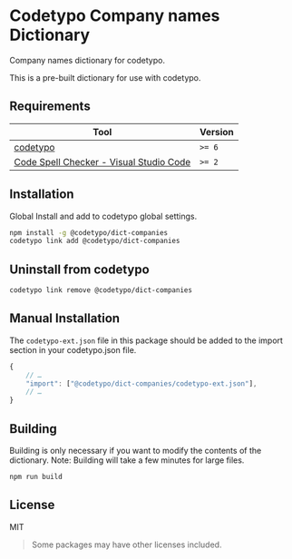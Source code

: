 # Codetypo Company names Dictionary

Company names dictionary for codetypo.

This is a pre-built dictionary for use with codetypo.

## Requirements

| Tool                                                                                                                         | Version |
| ---------------------------------------------------------------------------------------------------------------------------- | ------- |
| [codetypo](https://github.com/khulnasoft/codetypo)                                                                           | `>= 6`  |
| [Code Spell Checker - Visual Studio Code](https://marketplace.visualstudio.com/items?itemName=khulnasoft.code-spell-checker) | `>= 2`  |

## Installation

Global Install and add to codetypo global settings.

```sh
npm install -g @codetypo/dict-companies
codetypo link add @codetypo/dict-companies
```

## Uninstall from codetypo

```sh
codetypo link remove @codetypo/dict-companies
```

## Manual Installation

The `codetypo-ext.json` file in this package should be added to the import section in your codetypo.json file.

```javascript
{
    // …
    "import": ["@codetypo/dict-companies/codetypo-ext.json"],
    // …
}
```

## Building

Building is only necessary if you want to modify the contents of the dictionary. Note: Building will take a few minutes for large files.

```sh
npm run build
```

## License

MIT

> Some packages may have other licenses included.

